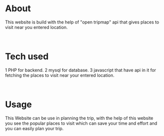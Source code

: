 # About

This website is build with the help of "open tripmap" api that gives places to visit near you entered location.

<br>

# Tech used

1 PHP for backend. 
2 mysql for database. 
3 javascript that have api in it for fetching the places to visit near your entered location. 

<br>

# Usage

This Website can be use in planning the trip, with the help of this website you see the popular places to visit which can save your time and effort and you can easily plan your trip.
